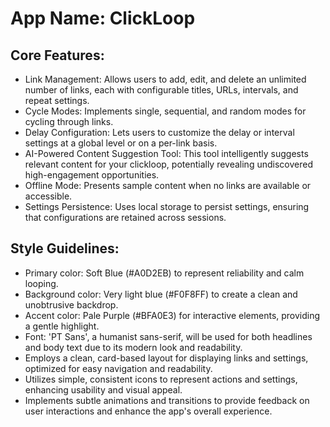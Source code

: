 # **App Name**: ClickLoop

## Core Features:

- Link Management: Allows users to add, edit, and delete an unlimited number of links, each with configurable titles, URLs, intervals, and repeat settings.
- Cycle Modes: Implements single, sequential, and random modes for cycling through links.
- Delay Configuration: Lets users to customize the delay or interval settings at a global level or on a per-link basis.
- AI-Powered Content Suggestion Tool: This tool intelligently suggests relevant content for your clickloop, potentially revealing undiscovered high-engagement opportunities.
- Offline Mode: Presents sample content when no links are available or accessible.
- Settings Persistence: Uses local storage to persist settings, ensuring that configurations are retained across sessions.

## Style Guidelines:

- Primary color: Soft Blue (#A0D2EB) to represent reliability and calm looping.
- Background color: Very light blue (#F0F8FF) to create a clean and unobtrusive backdrop.
- Accent color: Pale Purple (#BFA0E3) for interactive elements, providing a gentle highlight.
- Font: 'PT Sans', a humanist sans-serif, will be used for both headlines and body text due to its modern look and readability.
- Employs a clean, card-based layout for displaying links and settings, optimized for easy navigation and readability.
- Utilizes simple, consistent icons to represent actions and settings, enhancing usability and visual appeal.
- Implements subtle animations and transitions to provide feedback on user interactions and enhance the app's overall experience.
